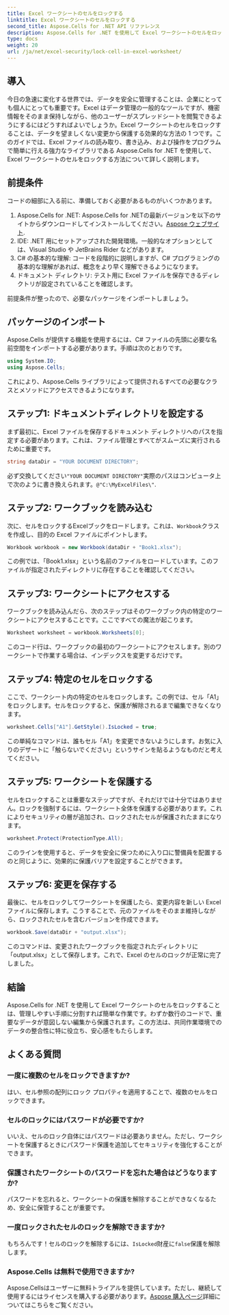```yaml
---
title: Excel ワークシートのセルをロックする
linktitle: Excel ワークシートのセルをロックする
second_title: Aspose.Cells for .NET API リファレンス
description: Aspose.Cells for .NET を使用して Excel ワークシートのセルをロックする方法を学びます。安全なデータ管理のための簡単なステップバイステップのチュートリアルです。
type: docs
weight: 20
url: /ja/net/excel-security/lock-cell-in-excel-worksheet/
---
```

## 導入

今日の急速に変化する世界では、データを安全に管理することは、企業にとっても個人にとっても重要です。Excel はデータ管理の一般的なツールですが、機密情報をそのまま保持しながら、他のユーザーがスプレッドシートを閲覧できるようにするにはどうすればよいでしょうか。Excel ワークシートのセルをロックすることは、データを望ましくない変更から保護する効果的な方法の 1 つです。このガイドでは、Excel ファイルの読み取り、書き込み、および操作をプログラムで簡単に行える強力なライブラリである Aspose.Cells for .NET を使用して、Excel ワークシートのセルをロックする方法について詳しく説明します。

## 前提条件

コードの細部に入る前に、準備しておく必要があるものがいくつかあります。

1.  Aspose.Cells for .NET: Aspose.Cells for .NETの最新バージョンを以下のサイトからダウンロードしてインストールしてください。[Aspose ウェブサイト](https://releases.aspose.com/cells/net/).
2. IDE: .NET 用にセットアップされた開発環境。一般的なオプションとしては、Visual Studio や JetBrains Rider などがあります。
3. C# の基本的な理解: コードを段階的に説明しますが、C# プログラミングの基本的な理解があれば、概念をより早く理解できるようになります。
4. ドキュメント ディレクトリ: テスト用に Excel ファイルを保存できるディレクトリが設定されていることを確認します。

前提条件が整ったので、必要なパッケージをインポートしましょう。

## パッケージのインポート

Aspose.Cells が提供する機能を使用するには、C# ファイルの先頭に必要な名前空間をインポートする必要があります。手順は次のとおりです。

```csharp
using System.IO;
using Aspose.Cells;
```

これにより、Aspose.Cells ライブラリによって提供されるすべての必要なクラスとメソッドにアクセスできるようになります。

## ステップ1: ドキュメントディレクトリを設定する

まず最初に、Excel ファイルを保存するドキュメント ディレクトリへのパスを指定する必要があります。これは、ファイル管理とすべてがスムーズに実行されるために重要です。 

```csharp
string dataDir = "YOUR DOCUMENT DIRECTORY";
```

必ず交換してください`"YOUR DOCUMENT DIRECTORY"`実際のパスはコンピュータ上で次のように書き換えられます。`@"C:\MyExcelFiles\"`.

## ステップ2: ワークブックを読み込む

次に、セルをロックするExcelブックをロードします。これは、`Workbook`クラスを作成し、目的の Excel ファイルにポイントします。

```csharp
Workbook workbook = new Workbook(dataDir + "Book1.xlsx");
```

この例では、「Book1.xlsx」という名前のファイルをロードしています。このファイルが指定されたディレクトリに存在することを確認してください。

## ステップ3: ワークシートにアクセスする

ワークブックを読み込んだら、次のステップはそのワークブック内の特定のワークシートにアクセスすることです。ここですべての魔法が起こります。 

```csharp
Worksheet worksheet = workbook.Worksheets[0];
```

このコード行は、ワークブックの最初のワークシートにアクセスします。別のワークシートで作業する場合は、インデックスを変更するだけです。

## ステップ4: 特定のセルをロックする 

ここで、ワークシート内の特定のセルをロックします。この例では、セル「A1」をロックします。セルをロックすると、保護が解除されるまで編集できなくなります。

```csharp
worksheet.Cells["A1"].GetStyle().IsLocked = true;
```

この単純なコマンドは、誰もセル「A1」を変更できないようにします。お気に入りのデザートに「触らないでください」というサインを貼るようなものだと考えてください。

## ステップ5: ワークシートを保護する

セルをロックすることは重要なステップですが、それだけでは十分ではありません。ロックを強制するには、ワークシート全体を保護する必要があります。これによりセキュリティの層が追加され、ロックされたセルが保護されたままになります。

```csharp
worksheet.Protect(ProtectionType.All);
```

このラインを使用すると、データを安全に保つために入り口に警備員を配置するのと同じように、効果的に保護バリアを設定することができます。

## ステップ6: 変更を保存する

最後に、セルをロックしてワークシートを保護したら、変更内容を新しい Excel ファイルに保存します。こうすることで、元のファイルをそのまま維持しながら、ロックされたセルを含むバージョンを作成できます。

```csharp
workbook.Save(dataDir + "output.xlsx");
```

このコマンドは、変更されたワークブックを指定されたディレクトリに「output.xlsx」として保存します。これで、Excel のセルのロックが正常に完了しました。

## 結論

Aspose.Cells for .NET を使用して Excel ワークシートのセルをロックすることは、管理しやすい手順に分割すれば簡単な作業です。わずか数行のコードで、重要なデータが意図しない編集から保護されます。この方法は、共同作業環境でのデータの整合性に特に役立ち、安心感をもたらします。

## よくある質問

### 一度に複数のセルをロックできますか?
はい、セル参照の配列にロック プロパティを適用することで、複数のセルをロックできます。

### セルのロックにはパスワードが必要ですか?
いいえ、セルのロック自体にはパスワードは必要ありません。ただし、ワークシートを保護するときにパスワード保護を追加してセキュリティを強化することができます。

### 保護されたワークシートのパスワードを忘れた場合はどうなりますか?
パスワードを忘れると、ワークシートの保護を解除することができなくなるため、安全に保管することが重要です。

### 一度ロックされたセルのロックを解除できますか?
もちろんです！セルのロックを解除するには、`IsLocked`財産に`false`保護を解除します。

### Aspose.Cells は無料で使用できますか?
Aspose.Cellsはユーザーに無料トライアルを提供しています。ただし、継続して使用するにはライセンスを購入する必要があります。[Aspose 購入ページ](https://purchase.aspose.com/buy)詳細についてはこちらをご覧ください。